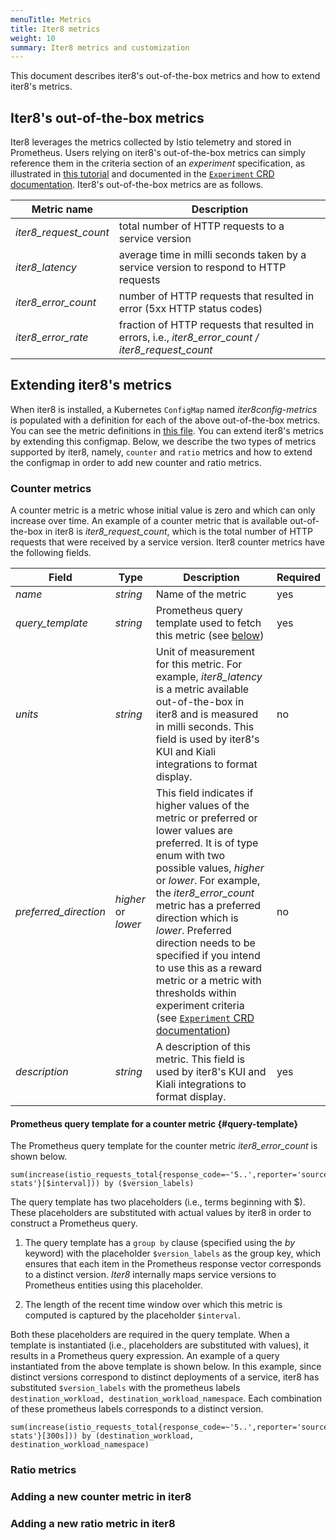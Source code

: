 ```yaml
---
menuTitle: Metrics
title: Iter8 metrics
weight: 10
summary: Iter8 metrics and customization
---
```


This document describes iter8's out-of-the-box metrics and how to extend iter8's metrics.

## Iter8's out-of-the-box metrics

Iter8 leverages the metrics collected by Istio telemetry and stored in Prometheus. Users relying on iter8's out-of-the-box metrics can simply reference them in the criteria section of an _experiment_ specification, as illustrated in [this tutorial](thistutorial.md) and documented in the [`Experiment` CRD documentation](../experiment). Iter8's out-of-the-box metrics are as follows.

Metric name        | Description 
-------------------|------------------------
*iter8_request_count*    | total number of HTTP requests to a service version
*iter8_latency*    | average time in milli seconds taken by a service version to respond to HTTP requests
*iter8_error_count*| number of HTTP requests that resulted in error (5xx HTTP status codes)
*iter8_error_rate* | fraction of HTTP requests that resulted in errors, i.e., *iter8_error_count / iter8_request_count*

## Extending iter8's metrics

When iter8 is installed, a Kubernetes `ConfigMap` named _iter8config-metrics_ is populated with a definition for each of the above out-of-the-box metrics. You can see the metric definitions in [this file](https://raw.githubusercontent.com/iter8-tools/iter8/f302de20acf0f026a63453657fe88ff0674bee65/install/helm/iter8-controller/templates/metrics/iter8_metrics.yaml). You can extend iter8's metrics by extending this configmap. Below, we describe the two types of metrics supported by iter8, namely, `counter` and `ratio` metrics and how to extend the configmap in order to add new counter and ratio metrics.

### Counter metrics

A counter metric is a metric whose initial value is zero and which can only increase over time. An example of a counter metric that is available out-of-the-box in iter8 is *iter8_request_count*, which is the total number of HTTP requests that were received by a service version. Iter8 counter metrics have the following fields.

Field | Type | Description | Required
------|-------|--------|--------------
*name*    | *string* | Name of the metric | yes
*query_template*    | *string* | Prometheus query template used to fetch this metric (see [below](#query-template)) | yes
*units*    | *string* | Unit of measurement for this metric. For example, *iter8_latency* is a metric available out-of-the-box in iter8 and is measured in milli seconds. This field is used by iter8's KUI and Kiali integrations to format display. | no
*preferred_direction*    | *higher* or *lower* | This field indicates if higher values of the metric or preferred or lower values are preferred. It is of type enum with two possible values, *higher* or *lower*. For example, the *iter8_error_count* metric has a preferred direction which is *lower*. Preferred direction needs to be specified if you intend to use this as a reward metric or a metric with thresholds within experiment criteria (see [`Experiment` CRD documentation](../experiment)) | no
*description*    | *string* | A description of this metric. This field is used by iter8's KUI and Kiali integrations to format display. | yes

#### Prometheus query template for a counter metric {#query-template}
The Prometheus query template for the counter metric *iter8_error_count* is shown below.

```
sum(increase(istio_requests_total{response_code=~'5..',reporter='source',job='envoy-stats'}[$interval])) by ($version_labels)
```

The query template has two placeholders (i.e., terms beginning with $). These placeholders are substituted with actual values by iter8 in order to construct a Prometheus query. 

1. The query template has a `group by` clause (specified using the _by_ keyword) with the placeholder `$version_labels` as the group key, which ensures that each item in the Prometheus response vector corresponds to a distinct version. *Iter8* internally maps service versions to Prometheus entities using this placeholder.

2. The length of the recent time window over which this metric is computed is captured by the placeholder `$interval`. 

Both these placeholders are required in the query template. When a template is instantiated (i.e., placeholders are substituted with values), it results in a Prometheus query expression. An example of a query instantiated from the above template is shown below. In this example, since distinct versions correspond to distinct deployments of a service, iter8 has substituted `$version_labels` with the prometheus labels `destination_workload, destination_workload_namespace`. Each combination of these prometheus labels corresponds to a distinct version. 

```
sum(increase(istio_requests_total{response_code=~'5..',reporter='source',job='envoy-stats'}[300s])) by (destination_workload, destination_workload_namespace)
```
<!-- The  *iter8* queries Prometheus using this expression, the response from Prometheus needs to be an [instant vector](https://prometheus.io/docs/prometheus/latest/querying/basics/). -->

### Ratio metrics



### Adding a new counter metric in iter8

<!-- .. refer back to the example in ... -->

### Adding a new ratio metric in iter8

<!-- .. refer back to the example in ...



- Each metric is defined under the `metrics` section.

- They refer back to a Prometheus query template defined under the `query_templates` section. Iter8 uses that template to query Prometheus and compute the value of the metric for every service version.

- If this metric is a counter (i.e., its value never decreases over time), then the `is_counter` key corresponding to this metric is set to `True`; otherwise, it is set to `False`.

- If the value of a metric is unavailable (for example, Prometheus returned `NaN` or a null value for the query corresponding to his metric), then, by default, iter8 sets the value of this metric to `0`. This can be changed to any other float value (specified by the user in string format, e.g., `"22.8"`) or to `"None"` using the `absent_value` key.

- Finally, each metric is associated with another key `sample_size_query_template` whose value is a Prometheus query template. Iter8 relies on the notion of a sample-size to compute the total number of data points used in the computation of the metric values. Each of the iter8-defined metrics is associated with the `iter8_sample_size` query template defined under `query_templates`, which computes the total number of requests received by a service version. For the default iter8 metrics (mean latency, error count, and error rate), the total number of requests is the correct sample size measure. -->

<!-- ## Adding a new metric -->

<!-- Next, we describe how iter8 can be extended with new metrics through the _iter8-metrics_ `ConfigMap`. Any metric you define in the `ConfigMap` can then be referenced in the success criteria of experiments.

As an example, we will define a new metric called `error_count_400s` which computes the total count of HTTP requests that resulted in a 400 HTTP status code.
Adding a new metric involves creating a Prometheus query template and associating this template with the metric definition.  We now describe the structure of a Prometheus query template. -->

<!-- ### Updating the _iter8-metrics_ `ConfigMap` -->

<!-- There are two steps involved in adding a new metric. Step 1: Extend the _query_templates_ section of the `ConfigMap`.

```yaml
error_count_400s: "sum(increase(istio_requests_total{job='istio-mesh',response_code=~'4..',reporter='source'}[$interval]$offset_str)) by ($entity_labels)"
```

For example, we have added our sample query template under a new key called `error_count_400s` in the _query_templates_ section of the `ConfigMap`. This query assumes that we are using Istio telemetry `v1`.

Step 2: We define a new metric in the _metrics_ section of the `ConfigMap` as follows:

```yaml
 -  name: error_count_400s
    is_counter: True
    sample_size_query_template: iter8_sample_size
```

The interpretation of the above definition is as follows.

  - _name_: Name of the new metric being defined. Its value is the key for the associated query template. In our example, the relevant key is `error_count_400s`.

  - _is_counter_: Set this to True if this metric is a counter metric. In our example, 4xx errors can never decrease over time, and therefore `is_counter` is set to True.

  - _sample_size_query_template_: As explained earlier, this is the sample size query template associated with this metric. The sample over which this value is computed for a version is the set of all HTTP requests received by the version. Hence, we are relying on the pre-defined sample-size query template `iter8_sample_size`, which computes the total number of HTTP requests for a version. If you are defining a metric that requires the sample size to be computed differently, you can create a new sample-size query template (with its own unique name) in the _query_templates_ section and reference it in the metric declaration. -->

  <!-- During an `experiment`, for every call made from  _iter8-controller_ to _iter8-analytics_, the latter in turn calls Prometheus to retrieve values of the metrics referenced by the Kubernetes `experiment` resource. _Iter8-analytics_ analyzes the service versions that are part of the experiment and arrives at an assessment based on their metric values. It returns this assessment to _iter8-controller_. -->

